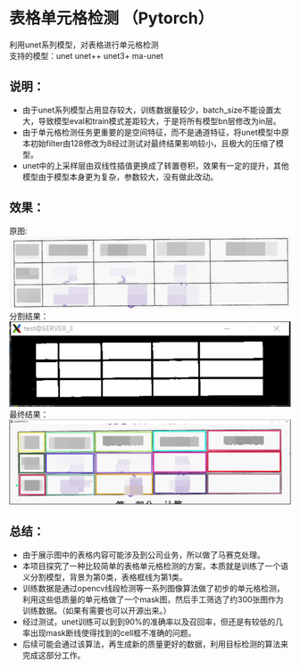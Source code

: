 # 表格单元格检测 （Pytorch）

利用unet系列模型，对表格进行单元格检测  
支持的模型：unet unet++ unet3+ ma-unet  

## 说明：
+ 由于unet系列模型占用显存较大，训练数据量较少，batch_size不能设置太大，导致模型eval和train模式差距较大，于是将所有模型bn层修改为in层。 
+ 由于单元格检测任务更重要的是空间特征，而不是通道特征，将unet模型中原本初始filter由128修改为8经过测试对最终结果影响较小，且极大的压缩了模型。
+ unet中的上采样层由双线性插值更换成了转置卷积，效果有一定的提升，其他模型由于模型本身更为复杂，参数较大，没有做此改动。

## 效果：
原图:  
![image](https://github.com/zjq1996518/table-cell-detection/blob/main/img/origin.png)  
分割结果：  
![image](https://github.com/zjq1996518/table-cell-detection/blob/main/img/mask.png)  
最终结果：
![image](https://github.com/zjq1996518/table-cell-detection/blob/main/img/result.png)  

## 总结：
+ 由于展示图中的表格内容可能涉及到公司业务，所以做了马赛克处理。
+ 本项目探究了一种比较简单的表格单元格检测的方案，本质就是训练了一个语义分割模型，背景为第0类，表格框线为第1类。
+ 训练数据是通过opencv线段检测等一系列图像算法做了初步的单元格检测，利用这些低质量的单元格做了一个mask图，然后手工筛选了约300张图作为训练数据。（如果有需要也可以开源出来。）
+ 经过测试，unet训练可以到到90%的准确率以及召回率，但还是有较低的几率出现mask断线使得找到的cell框不准确的问题。
+ 后续可能会通过该算法，再生成新的质量更好的数据，利用目标检测的算法来完成这部分工作。
